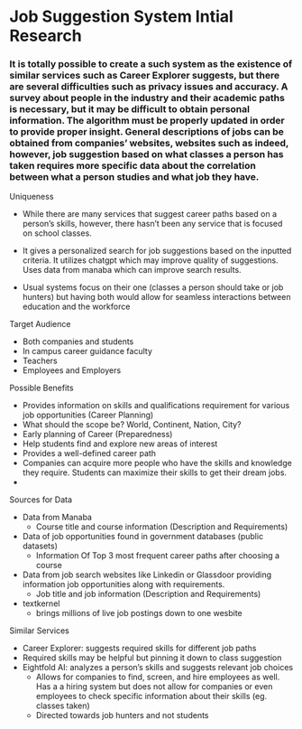# Job Suggestion System Intial Research

### It is totally possible to create a such system as the existence of similar services such as Career Explorer suggests, but there are several difficulties such as privacy issues and accuracy. A survey about people in the industry and their academic paths is necessary, but it may be difficult to obtain personal information. The algorithm must be properly updated in order to provide proper insight. General descriptions of jobs can be obtained from companies’ websites, websites such as indeed, however, job suggestion based on what classes a person has taken requires more specific data about the correlation between what a person studies and what job they have.



Uniqueness
- While there are many services that suggest career paths based on a person’s skills, however, 
there hasn’t been any service that is focused on school classes.

- It gives a personalized search for job suggestions based on the inputted criteria. It utilizes 
chatgpt which may improve quality of suggestions. Uses data from manaba which can improve search results.

- Usual systems focus on their one (classes a person should take or job hunters) but having both would allow for seamless interactions between education and the workforce


Target Audience
- Both companies and students
- In campus career guidance faculty
- Teachers
- Employees and Employers


Possible Benefits
- Provides information on skills and qualifications requirement for various job opportunities (Career Planning)
 - What should the scope be? World, Continent, Nation, City?
- Early planning of Career (Preparedness)
- Help students find and explore new areas of interest
- Provides a well-defined career path
- Companies can acquire more people who have the skills and knowledge they require. Students can maximize their skills to get their dream jobs.
- 

Sources for Data
- Data from Manaba
  - Course title and course information (Description and Requirements)
- Data of job opportunities found in government databases (public datasets)
  - Information Of Top 3 most frequent career paths after choosing a course 
- Data from job search websites like Linkedin or Glassdoor providing information job opportunities along with requirements.
  - Job title and job information (Description and Requirements)
- textkernel
  - brings millions of live job postings down to one wesbite 
 
Similar Services
- Career Explorer: suggests required skills for different job paths
- Required skills may be helpful but pinning it down to class suggestion
- Eightfold AI: analyzes a person’s skills and suggests relevant job choices
  - Allows for companies to find, screen, and hire employees as well. Has a a hiring system but does not allow for companies or even employees to check specific information about their skills (eg. classes taken)
  - Directed towards job hunters and not students
 




